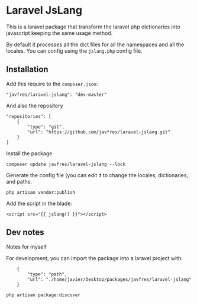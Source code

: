 
# Laravel JsLang

This is a laravel package that transform the laravel php dictionaries
into javascript keeping the same usage method.

By default it processes all the dict files for all the namespaces and
all the locales. You can config using the `jslang.php` config file.


## Installation

Add this require to the `composer.json`:

`"javfres/laravel-jslang": "dev-master"`

And also the repository

```
"repositories": [
    {
        "type": "git",
        "url": "https://github.com/javfres/laravel-jslang.git"
    }
]
```

Install the package

`composer update javfres/laravel-jslang --lock`

Generate the config file (you can edit it to change
the locales, dictionaries, and paths.

`php artisan vendor:publish`

Add the script in the blade:

```
<script src="{{ jslang() }}"></script>
```



## Dev notes

Notes for myself


For development, you can import the package into a laravel project with:

```
    {
        "type": "path",
        "url": "./home/javier/Desktop/packages/javfres/laravel-jslang"
    }
```

`php artisan package:discover`


